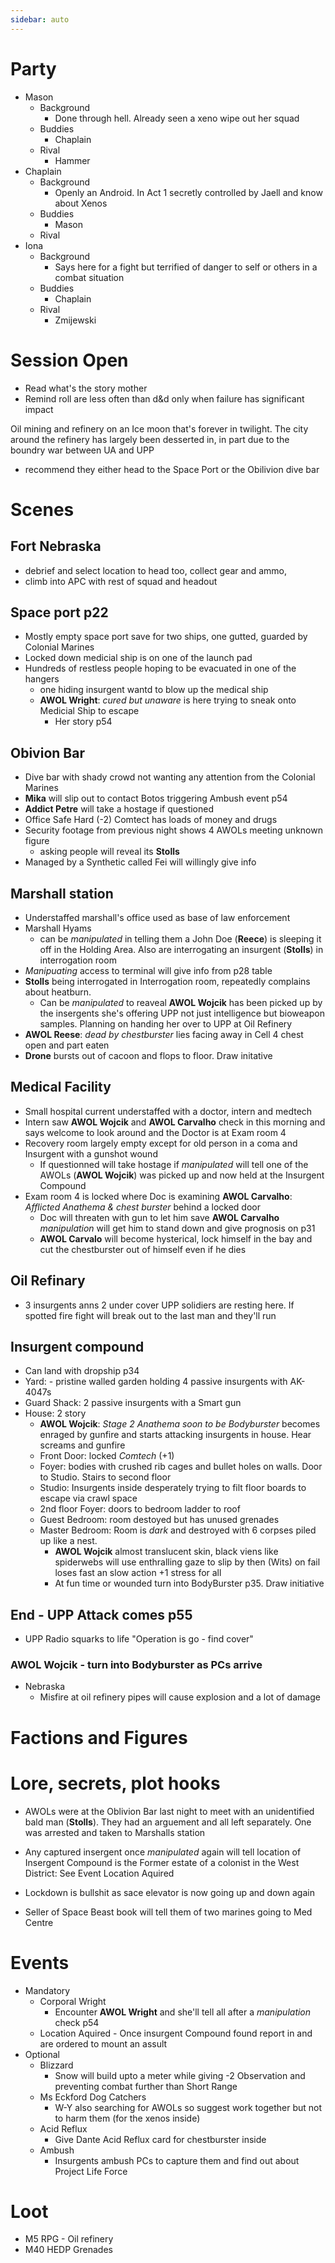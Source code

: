 ```yaml
---
sidebar: auto
---
```


# Party

- Mason
  - Background
    - Done through hell. Already seen a xeno wipe out her squad
  - Buddies
    - Chaplain
  - Rival
    - Hammer
- Chaplain
  - Background
    - Openly an Android. In Act 1 secretly controlled by Jaell and know about Xenos
  - Buddies
    - Mason
  - Rival
- Iona
  - Background
    - Says here for a fight but terrified of danger to self or others in a combat situation
  - Buddies
    - Chaplain
  - Rival
    - Zmijewski

# Session Open

- Read what's the story mother
- Remind roll are less often than d&d only when failure has significant impact

Oil mining and refinery on an Ice moon that's forever in twilight. The city around the refinery has largely been desserted in, in part due to the boundry war between UA and UPP

- recommend they either head to the Space Port or the Obilivion dive bar

# Scenes

## Fort Nebraska

- debrief and select location to head too, collect gear and ammo,
- climb into APC with rest of squad and headout

## Space port p22

- Mostly empty space port save for two ships, one gutted, guarded by Colonial Marines
- Locked down medicial ship is on one of the launch pad
- Hundreds of restless people hoping to be evacuated in one of the hangers
  - one hiding insurgent wantd to blow up the medical ship
  - **AWOL Wright**: _cured but unaware_ is here trying to sneak onto Medicial Ship to escape
    - Her story p54

## Obivion Bar

- Dive bar with shady crowd not wanting any attention from the Colonial Marines
- **Mika** will slip out to contact Botos triggering Ambush event p54
- **Addict Petre** will take a hostage if questioned
- Office Safe Hard (-2) Comtect has loads of money and drugs
- Security footage from previous night shows 4 AWOLs meeting unknown figure
  - asking people will reveal its **Stolls**
- Managed by a Synthetic called Fei will willingly give info

## Marshall station

- Understaffed marshall's office used as base of law enforcement
- Marshall Hyams
  - can be _manipulated_ in telling them a John Doe (**Reece**) is sleeping it off in the Holding Area. Also are interrogating an insurgent (**Stolls**) in interrogation room
- _Manipuating_ access to terminal will give info from p28 table
- **Stolls** being interrogated in Interrogation room, repeatedly complains about heatburn.
  - Can be _manipulated_ to reaveal **AWOL Wojcik** has been picked up by the insergents she's offering UPP not just intelligence but bioweapon samples. Planning on handing her over to UPP at Oil Refinery
- **AWOL Reese**: _dead by chestburster_ lies facing away in Cell 4 chest open and part eaten
- **Drone** bursts out of cacoon and flops to floor. Draw initative

## Medical Facility

- Small hospital current understaffed with a doctor, intern and medtech
- Intern saw **AWOL Wojcik** and **AWOL Carvalho** check in this morning and says welcome to look around and the Doctor is at Exam room 4
- Recovery room largely empty except for old person in a coma and Insurgent with a gunshot wound
  - If questionned will take hostage if _manipulated_ will tell one of the AWOLs (**AWOL Wojcik**) was picked up and now held at the Insurgent Compound
- Exam room 4 is locked where Doc is examining **AWOL Carvalho**: _Afflicted Anathema & chest burster_ behind a locked door
  - Doc will threaten with gun to let him save **AWOL Carvalho** _manipulation_ will get him to stand down and give prognosis on p31
  - **AWOL Carvalo** will become hysterical, lock himself in the bay and cut the chestburster out of himself even if he dies

## Oil Refinary

- 3 insurgents anns 2 under cover UPP solidiers are resting here. If spotted fire fight will break out to the last man and they'll run

## Insurgent compound

- Can land with dropship p34
- Yard: - pristine walled garden holding 4 passive insurgents with AK-4047s
- Guard Shack: 2 passive insurgents with a Smart gun
- House: 2 story
  - **AWOL Wojcik**: _Stage 2 Anathema soon to be Bodyburster_ becomes enraged by gunfire and starts attacking insurgents in house. Hear screams and gunfire
  - Front Door: locked _Comtech_ (+1)
  - Foyer: bodies with crushed rib cages and bullet holes on walls. Door to Studio. Stairs to second floor
  - Studio: Insurgents inside desperately trying to filt floor boards to escape via crawl space
  - 2nd floor Foyer: doors to bedroom ladder to roof
  - Guest Bedroom: room destoyed but has unused grenades
  - Master Bedroom: Room is _dark_ and destroyed with 6 corpses piled up like a nest.
    - **AWOL Wojcik** almost translucent skin, black viens like spiderwebs will use enthralling gaze to slip by then (Wits) on fail loses fast an slow action +1 stress for all
    - At fun time or wounded turn into BodyBurster p35. Draw initiative

## End - UPP Attack comes p55

- UPP Radio squarks to life "Operation is go - find cover"

### AWOL Wojcik - turn into Bodyburster as PCs arrive

- Nebraska
  - Misfire at oil refinery pipes will cause explosion and a lot of damage

# Factions and Figures

# Lore, secrets, plot hooks

- AWOLs were at the Oblivion Bar last night to meet with an unidentified bald man (**Stolls**). They had an arguement and all left separately. One was arrested and taken to Marshalls station

- Any captured insergent once _manipulated_ again will tell location of Insergent Compound is the Former estate of a colonist in the West District: See Event Location Aquired

- Lockdown is bullshit as sace elevator is now going up and down again

- Seller of Space Beast book will tell them of two marines going to Med Centre

# Events

- Mandatory
  - Corporal Wright
    - Encounter **AWOL Wright** and she'll tell all after a _manipulation_ check p54
  - Location Aquired - Once insurgent Compound found report in and are ordered to mount an assult
- Optional
  - Blizzard
    - Snow will build upto a meter while giving -2 Observation and preventing combat further than Short Range
  - Ms Eckford Dog Catchers
    - W-Y also searching for AWOLs so suggest work together but not to harm them (for the xenos inside)
  - Acid Reflux
    - Give Dante Acid Reflux card for chestburster inside
  - Ambush
    - Insurgents ambush PCs to capture them and find out about Project Life Force

# Loot

- M5 RPG - Oil refinery
- M40 HEDP Grenades
